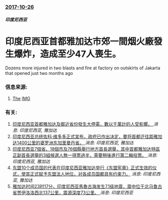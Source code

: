 ### [2017-10-26](/news/2017/10/26/index.md)

##### 印度尼西亚
# 印度尼西亚首都雅加达市郊一間烟火廠發生爆炸，造成至少47人喪生。 

Dozens more injured in two blasts and fire at factory on outskirts of Jakarta that opened just two months ago


### 信息来源:

1. [The](https://www.theguardian.com/world/2017/oct/26/indonesia-fireworks-factory-explosion-jakarta-indonesia) [IMG](https://i.guim.co.uk/img/media/0966d59aaec47fe4779ab9b7fff0ed8a9a1860f3/0_31_4252_2551/master/4252.jpg?width=1200&height=630&quality=85&auto=format&fit=crop&overlay-align=bottom%2Cleft&overlay-width=100p&overlay-base64=L2ltZy9zdGF0aWMvb3ZlcmxheXMvdGctYWdlLTIwMTcucG5n&enable=upscale&s=822d92f5ec8534f88de9b06b3ca204c6)

### 有关:

1. [印度尼西亚首都雅加达及鄰近省份發生大停電，數以千萬計的人受影響。 ](/zh/news/2019/08/4/印度尼西亚首都雅加达及鄰近省份發生大停電-數以千萬計的人受影響.md) _消息: 印度尼西亚, 雅加达_
2. [印度尼西亚总统佐科·维多多正式宣布，政府已作出决定，要将首都迁往距雅加达1400公里的婆罗洲东加里曼丹省。 ](/zh/news/2019/08/26/印度尼西亚总统佐科-维多多正式宣布-政府已作出决定-要将首都迁往距雅加达1400公里的婆罗洲东加里曼丹省.md) _消息: 印度尼西亚, 雅加达_
3. [印度尼西亚7個省、18個市及76個縣舉行地方首長選舉，其中首都雅加达特區正副首長選舉的3組候選人無一得票過半，需要稍後進行第二輪投票。 ](/zh/news/2017/02/15/印度尼西亚7個省-18個市及76個縣舉行地方首長選舉-其中首都雅加达特區正副首長選舉的3組候選人無一得票過半-需要稍後進.md) _消息: 印度尼西亚, 雅加达_
4. [东盟10个成员国的代表在印度尼西亚雅加达举行《东盟宪章》正式生效的仪式，使其正式赋予东盟法人地位，对各成员国都具有约束力。](/zh/news/2008/12/15/东盟10个成员国的代表在印度尼西亚雅加达举行-东盟宪章-正式生效的仪式-使其正式赋予东盟法人地位-对各成员国都具有约束力.md) _消息: 印度尼西亚, 雅加达_
5. [ 雅加达时间23时17分，印度尼西亚馬魯古海发生7.1级地震，震中位于北马鲁古省贾伊洛洛西北137公里，震源深度73公里。 ](/zh/news/2019/11/14/雅加达时间23时17分-印度尼西亚馬魯古海发生71级地震-震中位于北马鲁古省贾伊洛洛西北137公里-震源深度73公里.md) _消息: 印度尼西亚_
